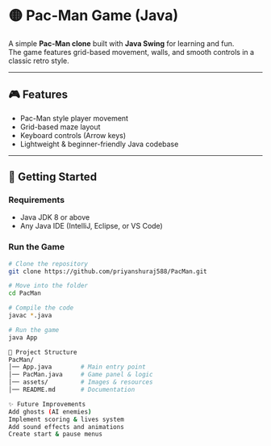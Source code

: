 # 🟡 Pac-Man Game (Java)

A simple **Pac-Man clone** built with **Java Swing** for learning and fun.  
The game features grid-based movement, walls, and smooth controls in a classic retro style.

---

## 🎮 Features
- Pac-Man style player movement  
- Grid-based maze layout  
- Keyboard controls (Arrow keys)  
- Lightweight & beginner-friendly Java codebase  

---

## 🚀 Getting Started

### Requirements
- Java JDK 8 or above  
- Any Java IDE (IntelliJ, Eclipse, or VS Code)

### Run the Game
```bash
# Clone the repository
git clone https://github.com/priyanshuraj588/PacMan.git

# Move into the folder
cd PacMan

# Compile the code
javac *.java

# Run the game
java App

📂 Project Structure
PacMan/
│── App.java        # Main entry point
│── PacMan.java     # Game panel & logic
│── assets/         # Images & resources
│── README.md       # Documentation

✨ Future Improvements
Add ghosts (AI enemies)
Implement scoring & lives system
Add sound effects and animations
Create start & pause menus
